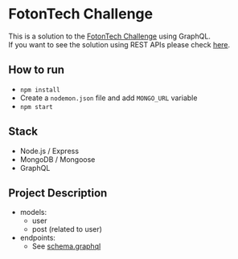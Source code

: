 # FotonTech Challenge

This is a solution to the [FotonTech Challenge](https://github.com/FotonTech/join) using GraphQL.  
If you want to see the solution using REST APIs please check [here](https://github.com/nporta/foton-challenge).

How to run
-------------
* `npm install`
* Create a `nodemon.json` file and add `MONGO_URL` variable
* `npm start`

Stack
-------------
* Node.js / Express
* MongoDB / Mongoose
* GraphQL

Project Description
-------------
* models:
  * user
  * post (related to user)
* endpoints:
  * See [schema.graphql](https://github.com/nporta/fotton-challenge-graphql/blob/main/graphql/schema.graphql)


